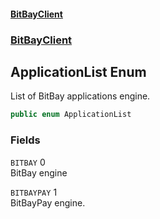 #### [BitBayClient](./index.md 'index')
### [BitBayClient](./BitBayClient.md 'BitBayClient')
## ApplicationList Enum
List of BitBay applications engine.  
```csharp
public enum ApplicationList
```
### Fields
<a name='BitBayClient-ApplicationList-BITBAY'></a>
`BITBAY` 0  
BitBay engine  
  
<a name='BitBayClient-ApplicationList-BITBAYPAY'></a>
`BITBAYPAY` 1  
BitBayPay engine.  
  
